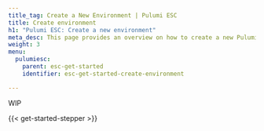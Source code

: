 ```yaml
---
title_tag: Create a New Environment | Pulumi ESC
title: Create environment
h1: "Pulumi ESC: Create a new environment"
meta_desc: This page provides an overview on how to create a new Pulumi ESC environment.
weight: 3
menu:
  pulumiesc:
    parent: esc-get-started
    identifier: esc-get-started-create-environment

---
```


WIP

{{< get-started-stepper >}}
